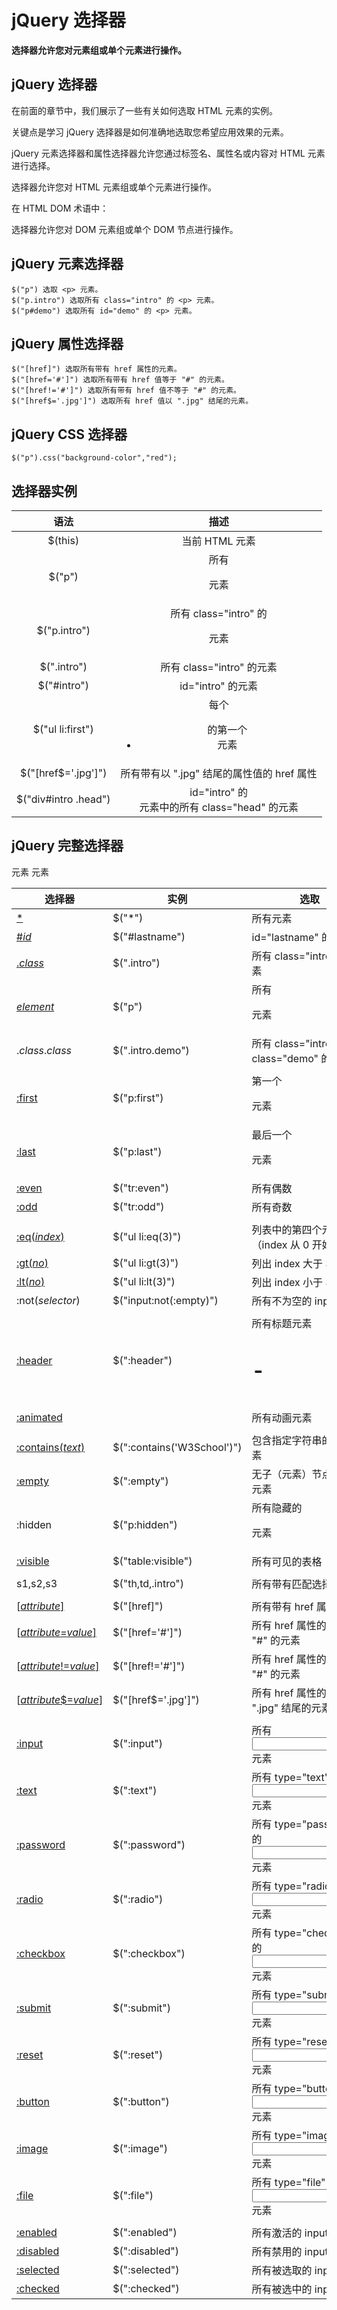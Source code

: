 # jQuery 选择器

**选择器允许您对元素组或单个元素进行操作。**

## jQuery 选择器

在前面的章节中，我们展示了一些有关如何选取 HTML 元素的实例。

关键点是学习 jQuery 选择器是如何准确地选取您希望应用效果的元素。

jQuery 元素选择器和属性选择器允许您通过标签名、属性名或内容对 HTML 元素进行选择。

选择器允许您对 HTML 元素组或单个元素进行操作。

在 HTML DOM 术语中：

选择器允许您对 DOM 元素组或单个 DOM 节点进行操作。

## jQuery 元素选择器

```
$("p") 选取 <p> 元素。
$("p.intro") 选取所有 class="intro" 的 <p> 元素。
$("p#demo") 选取所有 id="demo" 的 <p> 元素。
```

## jQuery 属性选择器

```
$("[href]") 选取所有带有 href 属性的元素。
$("[href='#']") 选取所有带有 href 值等于 "#" 的元素。
$("[href!='#']") 选取所有带有 href 值不等于 "#" 的元素。
$("[href$='.jpg']") 选取所有 href 值以 ".jpg" 结尾的元素。
```

## jQuery CSS 选择器

```
$("p").css("background-color","red");
```

## 选择器实例

|         语法         |                         描述                         |
| :------------------: | :--------------------------------------------------: |
|       $(this)        |                    当前 HTML 元素                    |
|        $("p")        |                    所有 <p> 元素                     |
|     $("p.intro")     |            所有 class="intro" 的 <p> 元素            |
|     $(".intro")      |              所有 class="intro" 的元素               |
|     $("#intro")      |                  id="intro" 的元素                   |
|   $("ul li:first")   |             每个 <ul> 的第一个 <li> 元素             |
| \$("[href$='.jpg']") |      所有带有以 ".jpg" 结尾的属性值的 href 属性      |
| $("div#intro .head") | id="intro" 的 <div> 元素中的所有 class="head" 的元素 |

## jQuery 完整选择器

| 选择器                                                       | 实例                       | 选取                                       |
| ------------------------------------------------------------ | -------------------------- | ------------------------------------------ |
| [*](http://www.w3school.com.cn/jquery/selector_all.asp)      | $("*")                     | 所有元素                                   |
| [#*id*](http://www.w3school.com.cn/jquery/selector_id.asp)   | $("#lastname")             | id="lastname" 的元素                       |
| [.*class*](http://www.w3school.com.cn/jquery/selector_class.asp) | $(".intro")                | 所有 class="intro" 的元素                  |
| [*element*](http://www.w3school.com.cn/jquery/selector_element.asp) | $("p")                     | 所有 <p> 元素                              |
| .*class*.*class*                                             | $(".intro.demo")           | 所有 class="intro" 且 class="demo" 的元素  |
|                                                              |                            |                                            |
| [:first](http://www.w3school.com.cn/jquery/selector_first.asp) | $("p:first")               | 第一个 <p> 元素                            |
| [:last](http://www.w3school.com.cn/jquery/selector_last.asp) | $("p:last")                | 最后一个 <p> 元素                          |
| [:even](http://www.w3school.com.cn/jquery/selector_even.asp) | $("tr:even")               | 所有偶数 <tr> 元素                         |
| [:odd](http://www.w3school.com.cn/jquery/selector_odd.asp)   | $("tr:odd")                | 所有奇数 <tr> 元素                         |
|                                                              |                            |                                            |
| [:eq(*index*)](http://www.w3school.com.cn/jquery/selector_eq.asp) | $("ul li:eq(3)")           | 列表中的第四个元素（index 从 0 开始）      |
| [:gt(*no*)](http://www.w3school.com.cn/jquery/selector_gt.asp) | $("ul li:gt(3)")           | 列出 index 大于 3 的元素                   |
| [:lt(*no*)](http://www.w3school.com.cn/jquery/selector_lt.asp) | $("ul li:lt(3)")           | 列出 index 小于 3 的元素                   |
| :not(*selector*)                                             | $("input:not(:empty)")     | 所有不为空的 input 元素                    |
|                                                              |                            |                                            |
| [:header](http://www.w3school.com.cn/jquery/selector_header.asp) | $(":header")               | 所有标题元素 <h1> - <h6>                   |
| [:animated](http://www.w3school.com.cn/jquery/selector_animated.asp) |                            | 所有动画元素                               |
|                                                              |                            |                                            |
| [:contains(*text*)](http://www.w3school.com.cn/jquery/selector_contains.asp) | $(":contains('W3School')") | 包含指定字符串的所有元素                   |
| [:empty](http://www.w3school.com.cn/jquery/selector_empty.asp) | $(":empty")                | 无子（元素）节点的所有元素                 |
| :hidden                                                      | $("p:hidden")              | 所有隐藏的 <p> 元素                        |
| [:visible](http://www.w3school.com.cn/jquery/selector_visible.asp) | $("table:visible")         | 所有可见的表格                             |
|                                                              |                            |                                            |
| s1,s2,s3                                                     | $("th,td,.intro")          | 所有带有匹配选择的元素                     |
|                                                              |                            |                                            |
| [[*attribute*\]](http://www.w3school.com.cn/jquery/selector_attribute.asp) | $("[href]")                | 所有带有 href 属性的元素                   |
| [[*attribute*=*value*\]](http://www.w3school.com.cn/jquery/selector_attribute_equal_value.asp) | $("[href='#']")            | 所有 href 属性的值等于 "#" 的元素          |
| [[*attribute*!=*value*\]](http://www.w3school.com.cn/jquery/selector_attribute_notequal_value.asp) | $("[href!='#']")           | 所有 href 属性的值不等于 "#" 的元素        |
| [[*attribute*$=*value*\]](http://www.w3school.com.cn/jquery/selector_attribute_end_value.asp) | $("[href$='.jpg']")        | 所有 href 属性的值包含以 ".jpg" 结尾的元素 |
|                                                              |                            |                                            |
| [:input](http://www.w3school.com.cn/jquery/selector_input.asp) | $(":input")                | 所有 <input> 元素                          |
| [:text](http://www.w3school.com.cn/jquery/selector_input_text.asp) | $(":text")                 | 所有 type="text" 的 <input> 元素           |
| [:password](http://www.w3school.com.cn/jquery/selector_input_password.asp) | $(":password")             | 所有 type="password" 的 <input> 元素       |
| [:radio](http://www.w3school.com.cn/jquery/selector_input_radio.asp) | $(":radio")                | 所有 type="radio" 的 <input> 元素          |
| [:checkbox](http://www.w3school.com.cn/jquery/selector_input_checkbox.asp) | $(":checkbox")             | 所有 type="checkbox" 的 <input> 元素       |
| [:submit](http://www.w3school.com.cn/jquery/selector_input_submit.asp) | $(":submit")               | 所有 type="submit" 的 <input> 元素         |
| [:reset](http://www.w3school.com.cn/jquery/selector_input_reset.asp) | $(":reset")                | 所有 type="reset" 的 <input> 元素          |
| [:button](http://www.w3school.com.cn/jquery/selector_input_button.asp) | $(":button")               | 所有 type="button" 的 <input> 元素         |
| [:image](http://www.w3school.com.cn/jquery/selector_input_image.asp) | $(":image")                | 所有 type="image" 的 <input> 元素          |
| [:file](http://www.w3school.com.cn/jquery/selector_input_file.asp) | $(":file")                 | 所有 type="file" 的 <input> 元素           |
|                                                              |                            |                                            |
| [:enabled](http://www.w3school.com.cn/jquery/selector_input_enabled.asp) | $(":enabled")              | 所有激活的 input 元素                      |
| [:disabled](http://www.w3school.com.cn/jquery/selector_input_disabled.asp) | $(":disabled")             | 所有禁用的 input 元素                      |
| [:selected](http://www.w3school.com.cn/jquery/selector_input_selected.asp) | $(":selected")             | 所有被选取的 input 元素                    |
| [:checked](http://www.w3school.com.cn/jquery/selector_input_checked.asp) | $(":checked")              | 所有被选中的 input 元素                    |